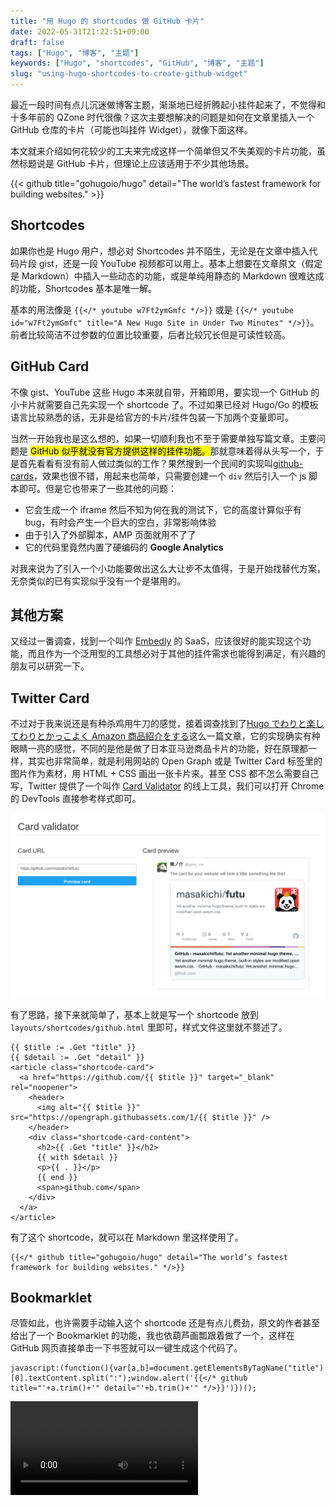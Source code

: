 ```yaml
---
title: "用 Hugo 的 shortcodes 做 GitHub 卡片"
date: 2022-05-31T21:22:51+09:00
draft: false
tags: ["Hugo", "博客", "主题"]
keywords: ["Hugo", "shortcodes", "GitHub", "博客", "主题"]
slug: "using-hugo-shortcodes-to-create-github-widget"
---
```


最近一段时间有点儿沉迷做博客主题，渐渐地已经折腾起小挂件起来了，不觉得和十多年前的 QZone 时代很像？这次主要想解决的问题是如何在文章里插入一个 GitHub 仓库的卡片（可能也叫挂件 Widget），就像下面这样。

本文就来介绍如何花较少的工夫来完成这样一个简单但又不失美观的卡片功能，虽然标题说是 GitHub 卡片，但理论上应该适用于不少其他场景。

{{< github title="gohugoio/hugo" detail="The world’s fastest framework for building websites." >}}

<!--more-->

## Shortcodes

如果你也是 Hugo 用户，想必对 Shortcodes 并不陌生，无论是在文章中插入代码片段 gist，还是一段 YouTube 视频都可以用上。基本上想要在文章原文（假定是 Markdown）中插入一些动态的功能，或是单纯用静态的 Markdown 很难达成的功能，Shortcodes 基本是唯一解。

基本的用法像是 `{{</* youtube w7Ft2ymGmfc */>}}` 或是 `{{</* youtube id="w7Ft2ymGmfc" title="A New Hugo Site in Under Two Minutes" */>}}`。前者比较简洁不过参数的位置比较重要，后者比较冗长但是可读性较高。

## GitHub Card

不像 gist、YouTube 这些 Hugo 本来就自带，开箱即用，要实现一个 GitHub 的小卡片就需要自己先实现一个 shortcode 了。不过如果已经对 Hugo/Go 的模板语言比较熟悉的话，无非是给官方的卡片/挂件包装一下加两个变量即可。

当然一开始我也是这么想的，如果一切顺利我也不至于需要单独写篇文章。主要问题是 <mark>GitHub 似乎就没有官方提供这样的挂件功能。</mark>那就意味着得从头写一个，于是首先看看有没有前人做过类似的工作？果然搜到一个民间的实现叫[github-cards](https://github.com/lepture/github-cards)，效果也很不错，用起来也简单，只需要创建一个 `div` 然后引入一个 js 脚本即可。但是它也带来了一些其他的问题：

- 它会生成一个 iframe 然后不知为何在我的测试下，它的高度计算似乎有 bug，有时会产生一个巨大的空白，非常影响体验
- 由于引入了外部脚本，AMP 页面就用不了了
- 它的代码里竟然内置了硬编码的 **Google Analytics**

对我来说为了引入一个小功能要做出这么大让步不太值得，于是开始找替代方案，无奈类似的已有实现似乎没有一个是堪用的。

## 其他方案

又经过一番调查，找到一个叫作 [Embedly](https://embed.ly/) 的 SaaS，应该很好的能实现这个功能，而且作为一个泛用型的工具想必对于其他的挂件需求也能得到满足，有兴趣的朋友可以研究一下。

## Twitter Card

不过对于我来说还是有种杀鸡用牛刀的感觉，接着调查找到了[Hugo でわりと楽してわりとかっこよく Amazon 商品紹介をする](https://yusukebe.com/posts/2020/amazon-shortcode/)这么一篇文章，它的实现确实有种眼睛一亮的感觉，不同的是他是做了日本亚马逊商品卡片的功能，好在原理都一样，其实也非常简单，就是利用网站的 Open Graph 或是 Twitter Card 标签里的图片作为素材，用 HTML + CSS 画出一张卡片来。甚至 CSS 都不怎么需要自己写，Twitter 提供了一个叫作 [Card Validator](https://cards-dev.twitter.com/validator) 的线上工具，我们可以打开 Chrome 的 DevTools 直接参考样式即可。

![Twitter Card Validator](twitter_card_validator.png "Twitter Card Validator")

有了思路，接下来就简单了，基本上就是写一个 shortcode 放到 `layouts/shortcodes/github.html` 里即可，样式文件这里就不赘述了。

```go-html-template
{{ $title := .Get "title" }}
{{ $detail := .Get "detail" }}
<article class="shortcode-card">
  <a href="https://github.com/{{ $title }}" target="_blank" rel="noopener">
    <header>
      <img alt="{{ $title }}" src="https://opengraph.githubassets.com/1/{{ $title }}" />
    </header>
    <div class="shortcode-card-content">
      <h2>{{ .Get "title" }}</h2>
      {{ with $detail }}
      <p>{{ . }}</p>
      {{ end }}
      <span>github.com</span>
    </div>
  </a>
</article>
```

有了这个 shortcode，就可以在 Markdown 里这样使用了。

```go-html-template
{{</* github title="gohugoio/hugo" detail="The world’s fastest framework for building websites." */>}}
```

## Bookmarklet

尽管如此，也许需要手动输入这个 shortcode 还是有点儿费劲，原文的作者甚至给出了一个 Bookmarklet 的功能，我也依葫芦画瓢跟着做了一个，这样在 GitHub 网页直接单击一下书签就可以一键生成这个代码了。

```
javascript:(function(){var[a,b]=document.getElementsByTagName("title")[0].textContent.split(":");window.alert('{{</* github title="'+a.trim()+'" detail="'+b.trim()+'" */>}}')})();
```

<video controls src="bookmarklet_usage.webm"></video>
